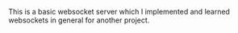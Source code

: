 This is a basic websocket server which I implemented and learned websockets in general for another project.
